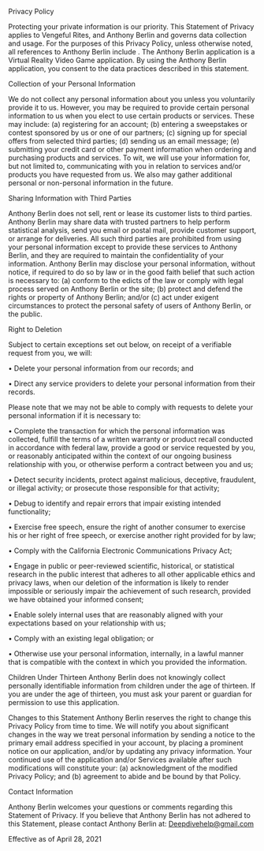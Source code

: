 
Privacy Policy

Protecting your private information is our priority. This Statement of Privacy applies to Vengeful Rites, and Anthony Berlin and governs data collection and usage. For the purposes of this Privacy Policy, unless otherwise noted, all references to Anthony Berlin include . The Anthony Berlin application is a Virtual Reality Video Game application. By using the Anthony Berlin application, you consent to the data practices described in this statement.

Collection of your Personal Information

We do not collect any personal information about you unless you voluntarily provide it to us. However, you may be required to provide certain personal information to us when you elect to use certain products or services. These may include: (a) registering for an account; (b) entering a sweepstakes or contest sponsored by us or one of our partners; (c) signing up for special offers from selected third parties; (d) sending us an email message; (e) submitting your credit card or other payment information when ordering and purchasing products and services. To wit, we will use your information for, but not limited to, communicating with you in relation to services and/or products you have requested from us. We also may gather additional personal or non-personal information in the future.

Sharing Information with Third Parties

Anthony Berlin does not sell, rent or lease its customer lists to third parties.
 Anthony Berlin may share data with trusted partners to help perform statistical analysis, send you email or postal mail, provide customer support, or arrange for deliveries. All such third parties are prohibited from using your personal information except to provide these services to Anthony Berlin, and they are required to maintain the confidentiality of your information.
Anthony Berlin may disclose your personal information, without notice, if required to do so by law or in the good faith belief that such action is necessary to: (a) conform to the edicts of the law or comply with legal process served on Anthony Berlin or the site; (b) protect and defend the rights or property of Anthony Berlin; and/or (c) act under exigent circumstances to protect the personal safety of users of Anthony Berlin, or the public.

Right to Deletion

Subject to certain exceptions set out below, on receipt of a verifiable request from you, we will:

•	Delete your personal information from our records; and

•	Direct any service providers to delete your personal information from their records.

 Please note that we may not be able to comply with requests to delete your personal information if it is necessary to:
 
•	Complete the transaction for which the personal information was collected, fulfill the terms of a written warranty or product recall conducted in accordance with federal law, provide a good or service requested by you, or reasonably anticipated within the context of our ongoing business relationship with you, or otherwise perform a contract between you and us;

•	Detect security incidents, protect against malicious, deceptive, fraudulent, or illegal activity; or prosecute those responsible for that activity;

•	Debug to identify and repair errors that impair existing intended functionality;

•	Exercise free speech, ensure the right of another consumer to exercise his or her right of free speech, or exercise another right provided for by law;

•	Comply with the California Electronic Communications Privacy Act;

•	Engage in public or peer-reviewed scientific, historical, or statistical research in the public interest that adheres to all other applicable ethics and privacy laws, when our deletion of the information is likely to render impossible or seriously impair the achievement of such research, provided we have obtained your informed consent;

•	Enable solely internal uses that are reasonably aligned with your expectations based on your relationship with us;

•	Comply with an existing legal obligation; or

•	Otherwise use your personal information, internally, in a lawful manner that is compatible with the context in which you provided the information.
 
Children Under Thirteen
Anthony Berlin does not knowingly collect personally identifiable information from children under the age of thirteen. If you are under the age of thirteen, you must ask your parent or guardian for permission to use this application.

Changes to this Statement
Anthony Berlin reserves the right to change this Privacy Policy from time to time. We will notify you about significant changes in the way we treat personal information by sending a notice to the primary email address specified in your account, by placing a prominent notice on our application, and/or by updating any privacy information. Your continued use of the application and/or Services available after such modifications will constitute your: (a) acknowledgment of the modified Privacy Policy; and (b) agreement to abide and be bound by that Policy.

Contact Information

Anthony Berlin welcomes your questions or comments regarding this Statement of Privacy. If you believe that Anthony Berlin has not adhered to this Statement, please contact Anthony Berlin at: Deepdivehelp@gmail.com

Effective as of April 28, 2021
